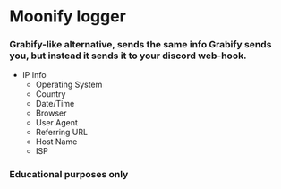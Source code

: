 # Moonify logger

### Grabify-like alternative, sends the same info Grabify sends you, but instead it sends it to your discord web-hook.

- IP Info
  - Operating System
  - Country
  - Date/Time
  - Browser
  - User Agent
  - Referring URL
  - Host Name
  - ISP

### Educational purposes only
